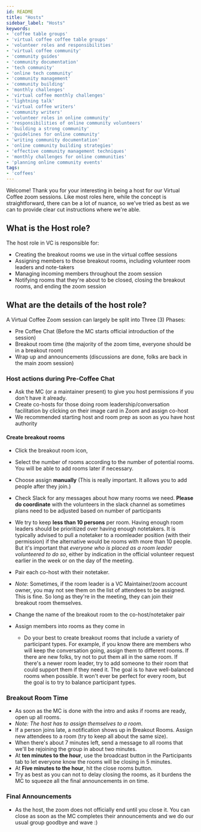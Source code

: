 ```yaml
---
id: README
title: "Hosts"
sidebar_label: "Hosts"
keywords: 
- 'coffee table groups'
- 'virtual coffee coffee table groups'
- 'volunteer roles and responsibilities'
- 'virtual coffee community'
- 'community guides'
- 'community documentation'
- 'tech community'
- 'online tech community'
- 'community management'
- 'community building'
- 'monthly challenges'
- 'virtual coffee monthly challenges'
- 'lightning talk'
- 'virtual coffee writers'
- 'community writers'
- 'volunteer roles in online community'
- 'responsibilities of online community volunteers'
- 'building a strong community'
- 'guidelines for online community'
- 'writing community documentation'
- 'online community building strategies'
- 'effective community management techniques'
- 'monthly challenges for online communities'
- 'planning online community events'
tags:
- 'coffees'
---
```


Welcome! Thank you for your interesting in being a host for our Virtual Coffee zoom sessions. Like most roles here, while the concept is straightforward, there can be a lot of nuance, so we've tried as best as we can to provide clear cut instructions where we're able.

## What is the Host role?

The host role in VC is responsible for:

- Creating the breakout rooms we use in the virtual coffee sessions
- Assigning members to those breakout rooms, including volunteer room leaders and note-takers
- Managing incoming members throughout the zoom session
- Notifying rooms that they're about to be closed, closing the breakout rooms, and ending the zoom session

## What are the details of the host role?

A Virtual Coffee Zoom session can largely be split into Three (3) Phases:

- Pre Coffee Chat (Before the MC starts official introduction of the session)
- Breakout room time (the majority of the zoom time, everyone should be in a breakout room)
- Wrap up and announcements (discussions are done, folks are back in the main zoom session)

### Host actions during Pre-Coffee Chat

- Ask the MC (or a maintainer present) to give you host permissions if you don't have it already.
- Create co-hosts for those doing room leadership/conversation facilitation by clicking on their image card in Zoom and assign co-host
- We recommended starting host and room prep as soon as you have host authority

#### Create breakout rooms

- Click the breakout room icon,

- Select the number of rooms according to the number of potential rooms. You will be able to add rooms later if necessary.

- Choose assign **manually** (This is really important. It allows you to add people after they join.)

- Check Slack for any messages about how many rooms we need. **Please do coordinate** with the volunteers in the slack channel as sometimes plans need to be adjusted based on number of participants

- We try to keep **less than 10 persons** per room. Having enough room leaders should be prioritized over having enough notetakers. It is typically advised to pull a notetaker to a roomleader position (with their permission) if the alternative would be rooms with more than 10 people. But it's important that _everyone who is placed as a room leader volunteered to do so_, either by indication in the official volunteer request earlier in the week or on the day of the meeting.

- Pair each co-host with their notetaker.

- _Note_: Sometimes, if the room leader is a VC Maintainer/zoom account owner, you may not see them on the list of attendees to be assigned. This is fine. So long as they're in the meeting, they can join their breakout room themselves.

- Change the name of the breakout room to the co-host/notetaker pair

- Assign members into rooms as they come in
  - Do your best to create breakout rooms that include a variety of participant types. For example, if you know there are members who will keep the conversation going, assign them to different rooms. If there are new folks, try not to put them all in the same room. If there's a newer room leader, try to add someone to their room that could support them if they need it. The goal is to have well-balanced rooms when possible. It won't ever be perfect for every room, but the goal is to try to balance participant types.

### Breakout Room Time

- As soon as the MC is done with the intro and asks if rooms are ready, open up all rooms.
- _Note: The host has to assign themselves to a room_.
- If a person joins late, a notification shows up in Breakout Rooms. Assign new attendees to a room (try to keep all about the same size).
- When there's about 7 minutes left, send a message to all rooms that we'll be rejoining the group in about two minutes.
- At **ten minutes to the hour**, use the broadcast button in the Participants tab to let everyone know the rooms will be closing in 5 minutes.
- At **Five minutes to the hour**, hit the close rooms button.
- Try as best as you can not to delay closing the rooms, as it burdens the MC to squeeze all the final announcements in on time.

### Final Announcements

- As the host, the zoom does not officially end until you close it. You can close as soon as the MC completes their announcements and we do our usual group goodbye and wave :)
